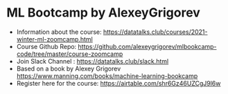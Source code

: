 # ML Bootcamp by AlexeyGrigorev


- Information about the course: <https://datatalks.club/courses/2021-winter-ml-zoomcamp.html>
- Course Github Repo: <https://github.com/alexeygrigorev/mlbookcamp-code/tree/master/course-zoomcamp>
- Join Slack Channel : <https://datatalks.club/slack.html>
- Based on a book by Alexey Grigorev <https://www.manning.com/books/machine-learning-bookcamp>
- Register here for the course: <https://airtable.com/shr6Gz46UZCgJ9l6w>
